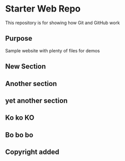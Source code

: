# Starter Web Repo

This repository is for showing how Git and GitHub work

## Purpose

Sample website with plenty of files for demos

## New Section

## Another section

## yet another section

## Ko ko KO

## Bo bo bo


## Copyright added
